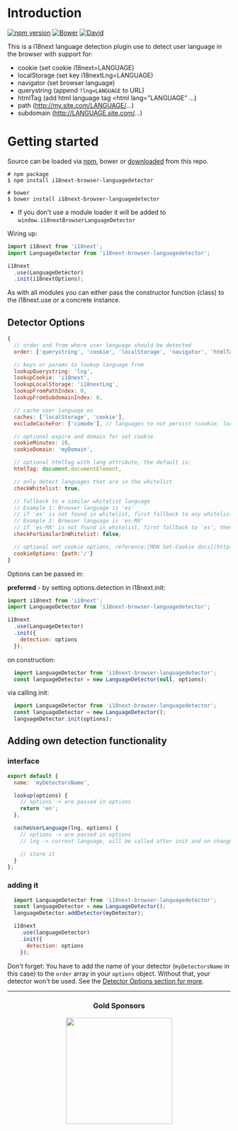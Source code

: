 # Introduction

[![npm version](https://img.shields.io/npm/v/i18next-browser-languagedetector.svg?style=flat-square)](https://www.npmjs.com/package/i18next-browser-languagedetector)
[![Bower](https://img.shields.io/bower/v/i18next-browser-languagedetector.svg)]()
[![David](https://img.shields.io/david/i18next/i18next-browser-languagedetector.svg?style=flat-square)](https://david-dm.org/i18next/i18next-browser-languagedetector)

This is a i18next language detection plugin use to detect user language in the browser with support for:

- cookie (set cookie i18next=LANGUAGE)
- localStorage (set key i18nextLng=LANGUAGE)
- navigator (set browser language)
- querystring (append `?lng=LANGUAGE` to URL)
- htmlTag (add html language tag <html lang="LANGUAGE" ...)
- path (http://my.site.com/LANGUAGE/...)
- subdomain (http://LANGUAGE.site.com/...)

# Getting started

Source can be loaded via [npm](https://www.npmjs.com/package/i18next-browser-languagedetector), bower or [downloaded](https://github.com/i18next/i18next-browser-languagedetector/blob/master/i18nextBrowserLanguageDetector.min.js) from this repo.

```
# npm package
$ npm install i18next-browser-languagedetector

# bower
$ bower install i18next-browser-languagedetector
```

- If you don't use a module loader it will be added to `window.i18nextBrowserLanguageDetector`

Wiring up:

```js
import i18next from 'i18next';
import LanguageDetector from 'i18next-browser-languagedetector';

i18next
  .use(LanguageDetector)
  .init(i18nextOptions);
```

As with all modules you can either pass the constructor function (class) to the i18next.use or a concrete instance.

## Detector Options

```js
{
  // order and from where user language should be detected
  order: ['querystring', 'cookie', 'localStorage', 'navigator', 'htmlTag', 'path', 'subdomain'],

  // keys or params to lookup language from
  lookupQuerystring: 'lng',
  lookupCookie: 'i18next',
  lookupLocalStorage: 'i18nextLng',
  lookupFromPathIndex: 0,
  lookupFromSubdomainIndex: 0,

  // cache user language on
  caches: ['localStorage', 'cookie'],
  excludeCacheFor: ['cimode'], // languages to not persist (cookie, localStorage)

  // optional expire and domain for set cookie
  cookieMinutes: 10,
  cookieDomain: 'myDomain',

  // optional htmlTag with lang attribute, the default is:
  htmlTag: document.documentElement,

  // only detect languages that are in the whitelist
  checkWhitelist: true,

  // fallback to a similar whitelist language
  // Example 1: Browser language is 'es'
  // if 'es' is not found in whitelist, first fallback to any whitelist language that starts with 'es-', then fallback to fallbackLng ('es' -> 'es-*' -> fallbackLng)
  // Example 2: Browser language is 'es-MX'
  // if 'es-MX' is not found in whitelist, first fallback to 'es', then fallback to 'es-*', then fallback to fallbackLng ('es-MX' -> 'es' -> 'es-*' -> fallbackLng)
  checkForSimilarInWhitelist: false,

  // optional set cookie options, reference:[MDN Set-Cookie docs](https://developer.mozilla.org/en-US/docs/Web/HTTP/Headers/Set-Cookie)
  cookieOptions: {path:'/'}
}
```

Options can be passed in:

**preferred** - by setting options.detection in i18next.init:

```js
import i18next from 'i18next';
import LanguageDetector from 'i18next-browser-languagedetector';

i18next
  .use(LanguageDetector)
  .init({
    detection: options
  });
```

on construction:

```js
  import LanguageDetector from 'i18next-browser-languagedetector';
  const languageDetector = new LanguageDetector(null, options);
```

via calling init:

```js
  import LanguageDetector from 'i18next-browser-languagedetector';
  const languageDetector = new LanguageDetector();
  languageDetector.init(options);
```

## Adding own detection functionality

### interface

```js
export default {
  name: 'myDetectorsName',

  lookup(options) {
    // options -> are passed in options
    return 'en';
  },

  cacheUserLanguage(lng, options) {
    // options -> are passed in options
    // lng -> current language, will be called after init and on changeLanguage

    // store it
  }
};
```


### adding it

```js
  import LanguageDetector from 'i18next-browser-languagedetector';
  const languageDetector = new LanguageDetector();
  languageDetector.addDetector(myDetector);

  i18next
    .use(languageDetector)
    .init({
      detection: options
    });
```

Don't forget: You have to add the name of your detector (`myDetectorsName` in this case) to the `order` array in your `options` object. Without that, your detector won't be used. See the [Detector Options section for more](#detector-options).

--------------

<h3 align="center">Gold Sponsors</h3>

<p align="center">
  <a href="https://locize.com/" target="_blank">
    <img src="https://raw.githubusercontent.com/i18next/i18next/master/assets/locize_sponsor_240.gif" width="240px">
  </a>
</p>
